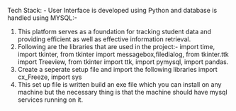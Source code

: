 Tech Stack: - User Interface is developed using Python and database
is handled using MYSQL:-

1. This platform serves as a foundation for tracking student data and
providing efficient as well as effective information retrieval.
2. Following are the libraries that are used in the project:-
import time,
import tkinter,
from tkinter import messagebox,filedialog,
from tkinter.ttk import Treeview,
from tkinter import ttk,
import pymysql,
import pandas.
4.  Create a seperate setup file and import the following libraries
import cx_Freeze,
import sys
5. This set up file is written build an exe file which you can install on any machine but the necessary thing is that the machine should have mysql services running on it.

